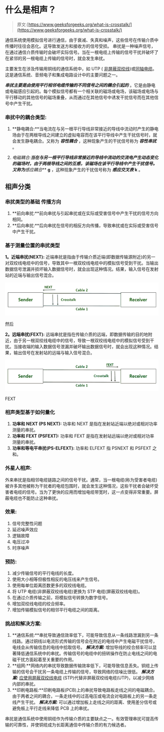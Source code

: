# 什么是相声？

> 原文:[https://www.geeksforgeeks.org/what-is-crosstalk/](https://www.geeksforgeeks.org/what-is-crosstalk/)

通信系统使用模拟信号进行通信，由于衰减、失真和噪声，这些信号在传输介质中传播时往往会恶化。这导致发送方和接收方的信号受损。
串扰是一种噪声信号，在通过通信介质传输时会破坏实际信号。当在一根电缆上传输的信号干扰并破坏了在紧邻的另一根电缆上传输的信号时，就会发生串扰。

主要发生在涉及传输用铜线的通信系统中，如 UTP ( [非屏蔽双绞线](https://www.geeksforgeeks.org/what-is-utpunshielded-twisted-pair/))或[同轴电缆](https://www.geeksforgeeks.org/what-is-coaxial-cable/)。这是通信系统、音频电子和集成电路设计中的主要问题之一。

***串扰主要是由使用平行相邻电缆传输的不同信号之间的耦合引起的*** 。它是由静电或电磁感应引起的。每个模拟信号都有一个相关联的磁场或电场，该磁场或电场与平行移动的其他信号的磁场重叠，从而通过在其他信号中诱发干扰信号而在其他信号中产生干扰。

### 串扰中的耦合类型:

1.  **静电耦合:**当电流在与另一根平行导线非常接近的导线中流动时产生的静电场由于在两根导线之间建立的虚拟电容而在该平行导线中产生干扰信号时，就会发生静电耦合。又称为 ***容性耦合*** ，这种现象产生的干扰信号称为 ***容性串扰*** 。

2.  **电磁耦合:**当在与另一根平行导线非常接近的导线中流动的交流电产生动态变化的磁场时，由于两根导线之间的互感，该磁场在该平行导线中产生干扰信号。又称为***感应耦合*** **g** ，这种现象产生的干扰信号称为 ***感应交叉表*** **k** 。

## **相声分类**

### **串扰类型的基础** **传播方向**

1.  **前向串扰:**前向串扰与引起串扰或在实际或受害信号中产生干扰的信号方向相同。
2.  **后向串扰:**后向串扰在信号的相反方向传播，导致串扰或在实际或受害信号中产生干扰。

### **基于测量位置的串扰类型**

**1。近端串扰(NEXT):** 近端串扰是指由于传输介质近端(即数据传输源附近)的另一对双绞线电缆中的信号，导致其中一根双绞线电缆中的模拟信号受到干扰。当输出数据信号泄漏并损坏输入数据信号时，就会出现这种情况。结果，输入信号在发射站的近端与输出信号混合。

![NEXT Crosstalk](img/d6bd825803896009b2d8ccc68f4daa9a.png)

然后

**2。远端串扰(FEXT):** 远端串扰是指在传输介质的远端，即数据传输的目的地附近，由于另一根双绞线电缆中的信号，导致一根双绞线电缆中的模拟信号受到干扰。当接收端的输入数据信号泄漏并破坏输出数据信号时，就会出现这种情况。结果，输出信号在发射站的远端与输入信号混合。

![FEXT Crosstalk](img/919d5c53e6d53e7b94c52450f012f3b9.png)

FEXT

### **相声类型**基于**如何量化**

1.  **功率和 NEXT (PS NEXT):** 功率和 NEXT 是指在发射站近端以绝对或相对功率测量的串扰。
2.  **功率和 FEXT (PSFEXT):** 功率和 FEXT 是指在发射站远端以绝对或相对功率测量的串扰。
3.  **功率和等电平串扰(PS-ELFEXT):** 功率和 ELFEXT 指 PSNEXT 和 PSFEXT 之和。

### **外星人相声:**

外来串扰是指相邻电缆链路之间的信号干扰。通常，当一根电缆(称为受害者电缆)被许多其他被称为干扰者的电缆包围时，就会发生这种情况，这些干扰者会破坏受害者电缆的信号。当为了更快的应用而增加电缆带宽时，这一点变得非常重要。屏蔽电缆也不能防止这种串扰。

### 效果:

1.  信号完整性问题
2.  延迟噪声效应
3.  逻辑故障
4.  电压过冲
5.  时序噪声

### **预防:**

1.  减少传输信号的平行电线的长度。
2.  使用大小相等但极性相反的电压线来产生信号。
3.  使用每单位距离匝数更多的双绞线电缆。
4.  将 UTP 电缆(非屏蔽双绞线电缆)更换为 STP 电缆(屏蔽双绞线电缆)。
5.  在通过介质传输之前，将模拟信号转换为数字信号。
6.  增加双绞线电缆的绞合频率。
7.  增加传输模拟信号的相邻平行电缆之间的距离。

### 挑战和解决方案:

1.  **通信系统:**串扰导致通信效率低下，可能导致信息从一条线路泄漏到另一条线路。通过铜线以电流形式传输的信号会在附近的电线中产生电磁干扰信号，电线会从传输信息的电线中拾取信号。
    ***解决方案:*** 增加导线的绞合频率可以显著降低通信系统中的串扰。传输信号的电缆中的扭转操作在防止电线之间的电磁干扰方面起着至关重要的作用。
2.  **组网:**网络内的串扰导致数据传输效率低下，可能导致信息丢失。铜缆上传输的信号会干扰另一条电缆上传输的信号，导致网络的信噪比很低。
    ***解决方案:*** [应使用屏蔽双绞线电缆](https://www.geeksforgeeks.org/what-is-stpshielded-twisted-pair/) (STP)代替非屏蔽双绞线电缆(UTP)，以减少网络内部的串扰。
3.  **印刷电路板:**印刷电路板(PCB)上的串扰导致电路板走线之间的电磁耦合。由于两者之间的耦合，一条走线中的过高电压或电流会对电路板上的另一条走线产生干扰。
    ***解决方案:*** 可以通过增加板上走线之间的距离、使用差分信号或避免板上平行走线来降低 PCB 上的串扰。

串扰是通信系统中使用铜缆作为传输介质的主要缺点之一。有效管理串扰可提高传输的可靠性，并使铜缆成为长距离通信中传输介质的有力候选者。